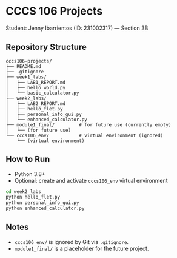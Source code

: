# CCCS 106 Projects

Student: Jenny Ibarrientos (ID: 231002317) — Section 3B

## Repository Structure

```
cccs106-projects/
├── README.md
├── .gitignore
├── week1_labs/
│   ├── LAB1_REPORT.md
│   ├── hello_world.py
│   └── basic_calculator.py
├── week2_labs/
│   ├── LAB2_REPORT.md
│   ├── hello_flet.py
│   ├── personal_info_gui.py
│   └── enhanced_calculator.py
├── module1_final/         # for future use (currently empty)
│   └── (for future use)
└── cccs106_env/           # virtual environment (ignored)
    └── (virtual environment)
```

## How to Run

- Python 3.8+
- Optional: create and activate `cccs106_env` virtual environment

```bash
cd week2_labs
python hello_flet.py
python personal_info_gui.py
python enhanced_calculator.py
```

## Notes
- `cccs106_env/` is ignored by Git via `.gitignore`.
- `module1_final/` is a placeholder for the future project.
